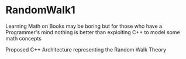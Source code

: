 
# RandomWalk1

Learning Math on Books may be boring but for those who have a Programmer's mind nothing is better than exploiting C++ to model some math concepts 

Proposed C++ Architecture representing the Random Walk Theory 





